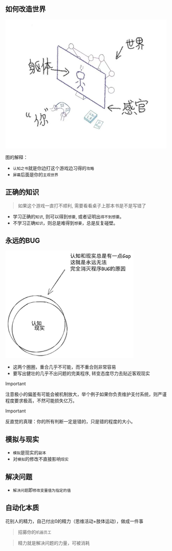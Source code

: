 ## 如何改造世界

<img src="../images/feelings.jpg" width="900">

图的解释：

- `认知之书`就是你边打这个游戏边习得的`攻略`
- `屏幕`后面是你的`主观世界`

## 正确的知识

> 如果这个游戏一直打不顺利, 需要看看桌子上那本书是不是写错了

- 学习正确的`知识`, 则可以得到`想要`, 或者证明出`得不到想要`。
- 不学习正确`知识`，则总是难得到`想要`，总是反复碰壁。

## 永远的BUG

<img src="../images/forever-bug.png" width="400">

- 这两个圈圈，重合几乎不可能，而不重合则非常容易
- 要写出健壮的几乎不出问题的完美程序, 转变态度尽力去贴近客观现实

> [!IMPORTANT]
> 注意极小的偏差有可能会被机制放大，举个例子如果你负责维护支付系统，则严谨程度要求极高，不然可能损失亿万。

> [!IMPORTANT]
> 反直觉的真理：你的所有判断一定是错的，只是错的程度的大小。

## 模拟与现实

- `模拟`是现实的`副本`
- 对`模拟`的修改不直接影响`现实`

## 解决问题

- `解决问题`即`修改变量值为指定的值`

## 自动化本质

花别人的精力，自己付出0的精力（思维活动+肢体运动），做成一件事

> 招募你的`机器员工`

> 精力就是解决问题的力量，可被消耗